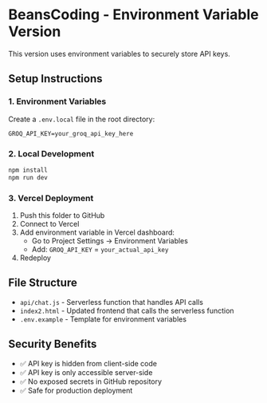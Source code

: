 # BeansCoding - Environment Variable Version

This version uses environment variables to securely store API keys.

## Setup Instructions

### 1. Environment Variables
Create a `.env.local` file in the root directory:
```
GROQ_API_KEY=your_groq_api_key_here
```

### 2. Local Development
```bash
npm install
npm run dev
```

### 3. Vercel Deployment
1. Push this folder to GitHub
2. Connect to Vercel
3. Add environment variable in Vercel dashboard:
   - Go to Project Settings → Environment Variables
   - Add: `GROQ_API_KEY` = `your_actual_api_key`
4. Redeploy

## File Structure
- `api/chat.js` - Serverless function that handles API calls
- `index2.html` - Updated frontend that calls the serverless function
- `.env.example` - Template for environment variables

## Security Benefits
- ✅ API key is hidden from client-side code
- ✅ API key is only accessible server-side
- ✅ No exposed secrets in GitHub repository
- ✅ Safe for production deployment